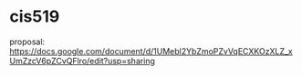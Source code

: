 # cis519

proposal: https://docs.google.com/document/d/1UMebl2YbZmoPZvVqECXKOzXLZ_xUmZzcV6pZCvQFlro/edit?usp=sharing 
